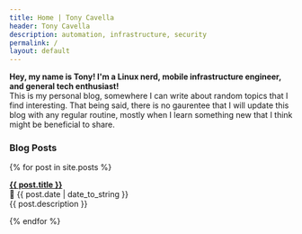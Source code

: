 ```yaml
---
title: Home | Tony Cavella
header: Tony Cavella
description: automation, infrastructure, security
permalink: /
layout: default
---
```

<p><b>Hey, my name is Tony! I'm a Linux nerd, mobile infrastructure engineer, and general tech enthusiast!</b></br>
This is my personal blog, somewhere I can write about random topics that I find interesting. That being 
said, there is no gaurentee that I will update this blog with any regular routine, mostly when I learn something 
new that I think might be beneficial to share. </p>

<h3>Blog Posts</h3>

{% for post in site.posts %}
  <p><b><a href="{{ post.url }}">{{ post.title }}</a></b><br>
  📅 {{ post.date | date_to_string }}<br>
  {{ post.description }}</p>
{% endfor %}